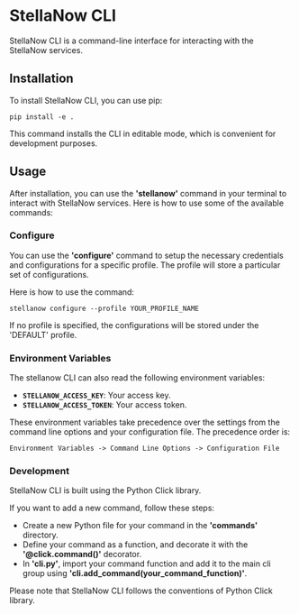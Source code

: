 # StellaNow CLI

StellaNow CLI is a command-line interface for interacting with the StellaNow services.

## Installation
To install StellaNow CLI, you can use pip:

    pip install -e .

This command installs the CLI in editable mode, which is convenient for development purposes.

## Usage
After installation, you can use the **'stellanow'** command in your terminal to interact with StellaNow services. Here is how to use some of the available commands:

### Configure
You can use the **'configure'** command to setup the necessary credentials and configurations for a specific profile. The profile will store a particular set of configurations.

Here is how to use the command:

    stellanow configure --profile YOUR_PROFILE_NAME

If no profile is specified, the configurations will be stored under the 'DEFAULT' profile.

### Environment Variables
The stellanow CLI can also read the following environment variables:

* **`STELLANOW_ACCESS_KEY`**: Your access key.
* **`STELLANOW_ACCESS_TOKEN`**: Your access token.


These environment variables take precedence over the settings from the command line options and your configuration file. The precedence order is: 
    
    Environment Variables -> Command Line Options -> Configuration File

### Development
StellaNow CLI is built using the Python Click library.

If you want to add a new command, follow these steps:

* Create a new Python file for your command in the **'commands'** directory.
* Define your command as a function, and decorate it with the **'@click.command()'** decorator.
* In **'cli.py'**, import your command function and add it to the main cli group using **'cli.add_command(your_command_function)'**.

Please note that StellaNow CLI follows the conventions of Python Click library.